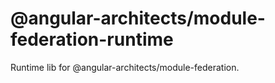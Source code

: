 # @angular-architects/module-federation-runtime

Runtime lib for @angular-architects/module-federation. 